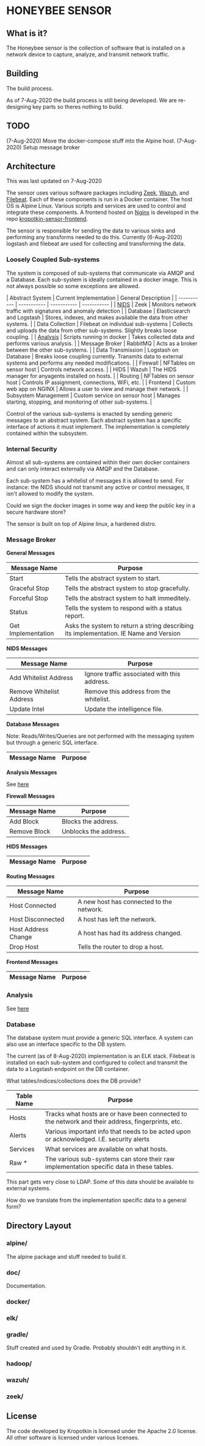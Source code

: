 # HONEYBEE SENSOR

## What is it?

The Honeybee sensor is the collection of software that is installed on a network device to capture, analyze, and transmit network traffic. 

## Building

The build process.

As of 7-Aug-2020 the build process is still being developed. We are re-designing key parts so theres nothing to build.

## TODO

(7-Aug-2020) Move the docker-compose stuff into the Alpine host.
(7-Aug-2020) Setup message broker

## Architecture

This was last updated on 7-Aug-2020

The sensor uses various software packages including [Zeek](https://zeek.org/), [Wazuh](https://wazuh.com/), and [Filebeat](https://www.elastic.co/beats/filebeat). Each of these components is run in a Docker container. The host OS is Alpine Linux. Various scripts and services are used to control and integrate these components. A frontend hosted on [Nginx](https://www.nginx.com/) is developed in the repo [kropotkin-sensor-frontend](https://github.com/Kropotkin-Security/kropotkin-sensor-frontend).

The sensor is responsible for sending the data to various sinks and performing any transforms needed to do this. Currently (6-Aug-2020) logstash and filebeat are used for collecting and transforming the data.

### Loosely Coupled Sub-systems

The system is composed of sub-systems that communicate via AMQP and a Database. Each sub-system is ideally contained in a docker image. This is not always possible so some exceptions are allowed. 

| Abstract System | Current Implementation | General Description |
| ----------- | ----------- | ----------- | ----------- |
| [NIDS](doc/nids.md) | Zeek | Monitors network traffic with signatures and anomaly detection |
| Database | Elasticsearch and Logstash | Stores, indexes, and makes available the data from other systems. |
| Data Collection | Filebeat on individual sub-systems | Collects and uploads the data from other sub-systems. Slightly breaks loose coupling. |
| [Analysis](doc/analysis.md) | Scripts running in docker | Takes collected data and performs various analysis. |
| Message Broker | RabbitMQ | Acts as a broker between the other sub-systems. |
| Data Transmission | Logstash on Database | Breaks loose coupling currently. Transmits data to external systems and performs any needed modifications. |
| Firewall | NFTables on sensor host | Controls network access. |
| HIDS | Wazuh | The HIDS manager for anyagents installed on hosts. |
| Routing | NFTables on sensor host | Controls IP assignment, connections, WiFi, etc. |
| Frontend | Custom web app on NGINX | Allows a user to view and manage their network. |
| Subsystem Management | Custom service on sensor host | Manages starting, stopping, and monitoring of other sub-systems. |

Control of the various sub-systems is enacted by sending generic messages to an abstract system. Each abstract system has a specific interface of actions it must implement. The implementation is completely contained within the subsystem.

### Internal Security

Almost all sub-systems are contained within their own docker containers and can only interact externally via AMQP and the Database.

Each sub-system has a whitelist of messages it is allowed to send. For instance: the NIDS should not transmit any active or control messages, it isn't allowed to modify the system. 

Could we sign the docker images in some way and keep the public key in a secure hardware store?

The sensor is built on top of Alpine linux, a hardened distro. 

### Message Broker

**General Messages**

| Message Name | Purpose |
| ----------- | ----------- |
| Start | Tells the abstract system to start. |
| Graceful Stop | Tells the abstract system to stop gracefully. |
| Forceful Stop | Tells the abstract system to halt immeditely. |
| Status | Tells the system to respond with a status report. |
| Get Implementation | Asks the system to return a string describing its implementation. IE Name and Version |

**NIDS Messages**

| Message Name | Purpose |
| ----------- | ----------- |
| Add Whitelist Address | Ignore traffic associated with this address. |
| Remove Whitelist Address | Remove this address from the whitelist. |
| Update Intel | Update the intelligence file. |

**Database Messages**

Note: Reads/Writes/Queries are not performed with the messaging system but through a generic SQL interface.

| Message Name | Purpose |
| ----------- | ----------- |

**Analysis Messages**

See [here](doc/analysis.md)

**Firewall Messages**

| Message Name | Purpose |
| ----------- | ----------- |
| Add Block | Blocks the address. |
| Remove Block | Unblocks the address. |

**HIDS Messages**

| Message Name | Purpose |
| ----------- | ----------- |

**Routing Messages**

| Message Name | Purpose |
| ----------- | ----------- |
| Host Connected | A new host has connected to the network. |
| Host Disconnected | A host has left the network. |
| Host Address Change | A host has had its address changed. |
| Drop Host | Tells the router to drop a host. |

**Frontend Messages**

| Message Name | Purpose |
| ----------- | ----------- |

### Analysis

See [here](doc/analysis.md)

### Database

The database system must provide a generic SQL interface. A system can also use an interface specific to the DB system. 

The current (as of 8-Aug-2020) implementation is an ELK stack. Filebeat is installed on each sub-system and configured to collect and transmit the data to a Logstash endpoint on the DB container.

What tables/indices/collections does the DB provide?

| Table Name | Purpose |
| ----------- | ----------- |
| Hosts | Tracks what hosts are or have been connected to the network and their address, fingerprints, etc. |
| Alerts | Various important info that needs to be acted upon or acknowledged. I.E. security alerts |
| Services | What services are available on what hosts. |
| Raw * | The various sub-systems can store their raw implementation specific data in these tables. |

This part gets very close to LDAP. Some of this data should be available to external systems.

How do we translate from the implementation specific data to a general form?

## Directory Layout

### alpine/

The alpine package and stuff needed to build it.

### doc/

Documentation.

### docker/

### elk/

### gradle/

Stuff created and used by Gradle. Probably shouldn't edit anything in it.

### hadoop/

### wazuh/

### zeek/

## License

The code developed by Kropotkin is licensed under the Apache 2.0 license. All other software is licensed under various licenses.
